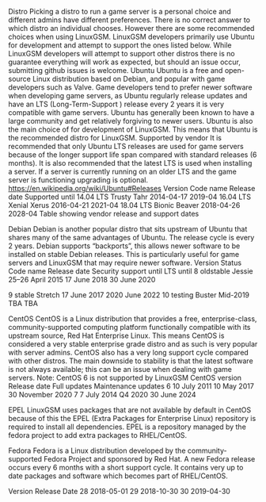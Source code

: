 Distro
Picking a distro to run a game server is a personal choice and different admins have different preferences. There is no correct answer to which distro an individual chooses. However there are some recommended choices when using LinuxGSM.
LinuxGSM developers primarily use Ubuntu for development and attempt to support the ones listed below. While LinuxGSM developers will attempt to support other distros there is no guarantee everything will work as expected, but should an issue occur, submitting github issues is welcome.
Ubuntu
Ubuntu is a free and open-source Linux distribution based on Debian, and popular with game developers such as Valve. Game developers tend to prefer newer software when developing game servers, as Ubuntu regularly release updates and have an LTS (Long-Term-Support ) release every 2 years it is very compatible with game servers. Ubuntu has generally been known to have a large community and get relatively forgiving to newer users. Ubuntu is also the main choice of for development of LinuxGSM. This means that Ubuntu is the recommended distro for LinuxGSM.
Supported by vendor
It is recommended that only Ubuntu LTS releases are used for game servers because of the longer support life span compared with standard releases (6 months). It is also recommended that the latest LTS is used when installing a server. If a server is currently running on an older LTS and the game server is functioning upgrading is optional.
https://en.wikipedia.org/wiki/Ubuntu#Releases
Version	Code name	Release date	Supported until
14.04 LTS
Trusty Tahr	2014-04-17	2019-04
16.04 LTS
Xenial Xerus	2016-04-21	2021-04
18.04 LTS
Bionic Beaver	2018-04-26	2028-04
Table showing vendor release and support dates

Debian
Debian is another popular distro that sits upstream of Ubuntu that shares many of the same advantages of Ubuntu. The release cycle is every 2 years. Debian supports “backports”, this allows newer software to be installed on stable Debian releases. This is particularly useful for game servers and LinuxGSM that may require newer software.
Version	Status	Code name	Release date	Security support until	LTS until
8	oldstable	Jessie	25–26 April 2015	17 June 2018	30 June 2020

9	stable	Stretch	17 June 2017	2020	June 2022
10	testing	Buster	Mid-2019	TBA	TBA

CentOS
CentOS is a Linux distribution that provides a free, enterprise-class, community-supported computing platform functionally compatible with its upstream source, Red Hat Enterprise Linux. This means CentOS is considered a very stable enterprise grade distro and as such is very popular with server admins. CentOS also has a very long support cycle compared with other distros. The main downside to stability is that the latest software is not always available; this can be an issue when dealing with game servers. 
Note: CentOS 6 is not supported by LinuxGSM
CentOS version	Release date	Full updates	Maintenance updates
6	10 July 2011	10 May 2017	30 November 2020
7	7 July 2014	Q4 2020	30 June 2024

EPEL
LinuxGSM uses packages that are not available by default in CentOS because of this the EPEL (Extra Packages for Enterprise Linux) repository is required to install all dependencies. EPEL is a repository managed by the fedora project to add extra packages to RHEL/CentOS.

Fedora
Fedora is a Linux distribution developed by the community-supported Fedora Project and sponsored by Red Hat. A new Fedora release occurs every 6 months with a short support cycle. It contains very up to date packages and software which becomes part of RHEL/CentOS.

Version	Release Date
28	2018-05-01
29	2018-10-30
30	2019-04-30

